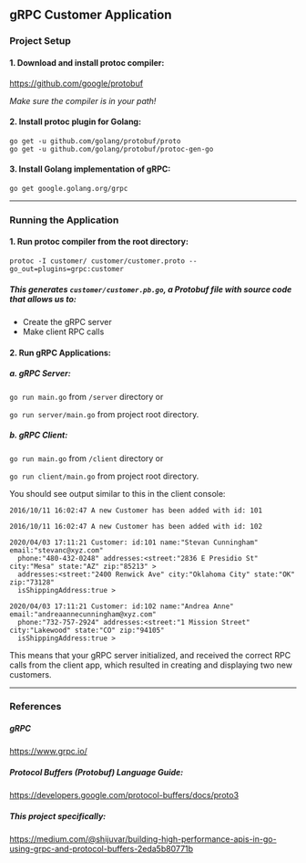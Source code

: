 ## gRPC Customer Application

### Project Setup

#### 1. Download and install protoc compiler:
https://github.com/google/protobuf

*Make sure the compiler is in your path!*

#### 2. Install protoc plugin for Golang:
```
go get -u github.com/golang/protobuf/proto
go get -u github.com/golang/protobuf/protoc-gen-go
```

#### 3. Install Golang implementation of gRPC:
`go get google.golang.org/grpc`

***

### Running the Application

#### 1. Run protoc compiler from the root directory:
`protoc -I customer/ customer/customer.proto --go_out=plugins=grpc:customer`

##### This generates `customer/customer.pb.go`, a Protobuf file with source code that allows us to:
- Create the gRPC server
- Make client RPC calls

#### 2. Run gRPC Applications:

##### a. gRPC Server:
`go run main.go` from `/server` directory or

`go run server/main.go` from project root directory.

##### b. gRPC Client:
`go run main.go` from `/client` directory or

`go run client/main.go` from project root directory.

You should see output similar to this in the client console:

```
2016/10/11 16:02:47 A new Customer has been added with id: 101

2016/10/11 16:02:47 A new Customer has been added with id: 102
 
2020/04/03 17:11:21 Customer: id:101 name:"Stevan Cunningham" email:"stevanc@xyz.com" 
  phone:"480-432-0248" addresses:<street:"2836 E Presidio St" city:"Mesa" state:"AZ" zip:"85213" > 
  addresses:<street:"2400 Renwick Ave" city:"Oklahoma City" state:"OK" zip:"73128" 
  isShippingAddress:true > 

2020/04/03 17:11:21 Customer: id:102 name:"Andrea Anne" email:"andreaannecunningham@xyz.com" 
  phone:"732-757-2924" addresses:<street:"1 Mission Street" city:"Lakewood" state:"CO" zip:"94105" 
  isShippingAddress:true > 
```
   
This means that your gRPC server initialized, and received the correct RPC calls from the client app, which resulted in creating and displaying two new customers.
 
 ***
 
 ### References
 
 ##### gRPC
 https://www.grpc.io/
 
 ##### Protocol Buffers (Protobuf) Language Guide:
 https://developers.google.com/protocol-buffers/docs/proto3
 
 ##### This project specifically:
 https://medium.com/@shijuvar/building-high-performance-apis-in-go-using-grpc-and-protocol-buffers-2eda5b80771b
 